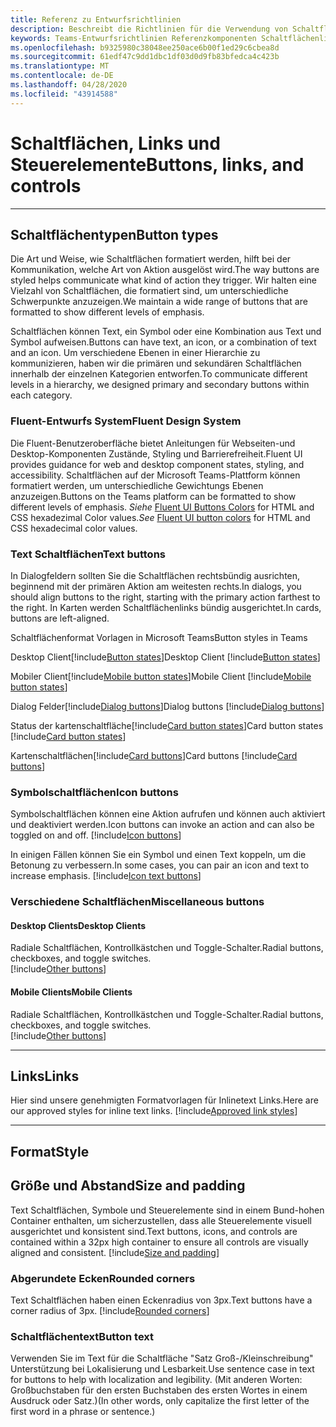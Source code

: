 ```yaml
---
title: Referenz zu Entwurfsrichtlinien
description: Beschreibt die Richtlinien für die Verwendung von Schaltflächen, Links und Steuerelementen in ihren apps.
keywords: Teams-Entwurfsrichtlinien Referenzkomponenten Schaltflächenlinks Farben
ms.openlocfilehash: b9325980c38048ee250ace6b00f1ed29c6cbea8d
ms.sourcegitcommit: 61edf47c9dd1dbc1df03d0d9fb83bfedca4c423b
ms.translationtype: MT
ms.contentlocale: de-DE
ms.lasthandoff: 04/28/2020
ms.locfileid: "43914588"
---
```

# <a name="buttons-links-and-controls"></a><span data-ttu-id="7c283-104">Schaltflächen, Links und Steuerelemente</span><span class="sxs-lookup"><span data-stu-id="7c283-104">Buttons, links, and controls</span></span>

---

## <a name="button-types"></a><span data-ttu-id="7c283-105">Schaltflächentypen</span><span class="sxs-lookup"><span data-stu-id="7c283-105">Button types</span></span>

<span data-ttu-id="7c283-106">Die Art und Weise, wie Schaltflächen formatiert werden, hilft bei der Kommunikation, welche Art von Aktion ausgelöst wird.</span><span class="sxs-lookup"><span data-stu-id="7c283-106">The way buttons are styled helps communicate what kind of action they trigger.</span></span> <span data-ttu-id="7c283-107">Wir halten eine Vielzahl von Schaltflächen, die formatiert sind, um unterschiedliche Schwerpunkte anzuzeigen.</span><span class="sxs-lookup"><span data-stu-id="7c283-107">We maintain a wide range of buttons that are formatted to show different levels of emphasis.</span></span>

<span data-ttu-id="7c283-108">Schaltflächen können Text, ein Symbol oder eine Kombination aus Text und Symbol aufweisen.</span><span class="sxs-lookup"><span data-stu-id="7c283-108">Buttons can have text, an icon, or a combination of text and an icon.</span></span> <span data-ttu-id="7c283-109">Um verschiedene Ebenen in einer Hierarchie zu kommunizieren, haben wir die primären und sekundären Schaltflächen innerhalb der einzelnen Kategorien entworfen.</span><span class="sxs-lookup"><span data-stu-id="7c283-109">To communicate different levels in a hierarchy, we designed primary and secondary buttons within each category.</span></span>

### <a name="fluent-design-system"></a><span data-ttu-id="7c283-110">Fluent-Entwurfs System</span><span class="sxs-lookup"><span data-stu-id="7c283-110">Fluent Design System</span></span>

<span data-ttu-id="7c283-111">Die Fluent-Benutzeroberfläche bietet Anleitungen für Webseiten-und Desktop-Komponenten Zustände, Styling und Barrierefreiheit.</span><span class="sxs-lookup"><span data-stu-id="7c283-111">Fluent UI provides guidance for web and desktop component states, styling, and accessibility.</span></span> <span data-ttu-id="7c283-112">Schaltflächen auf der Microsoft Teams-Plattform können formatiert werden, um unterschiedliche Gewichtungs Ebenen anzuzeigen.</span><span class="sxs-lookup"><span data-stu-id="7c283-112">Buttons on the Teams platform can be formatted to show different levels of emphasis.</span></span> <span data-ttu-id="7c283-113">*Siehe*  [Fluent UI Buttons Colors](https://fluentsite.z22.web.core.windows.net/components/button/definition?showCode=false&showRtl=false&showTransparent=false&showVariables=true#types-emphasis) for HTML and CSS hexadezimal Color values.</span><span class="sxs-lookup"><span data-stu-id="7c283-113">*See*  [Fluent UI button colors](https://fluentsite.z22.web.core.windows.net/components/button/definition?showCode=false&showRtl=false&showTransparent=false&showVariables=true#types-emphasis) for HTML and CSS hexadecimal color values.</span></span>

### <a name="text-buttons"></a><span data-ttu-id="7c283-114">Text Schaltflächen</span><span class="sxs-lookup"><span data-stu-id="7c283-114">Text buttons</span></span>

<span data-ttu-id="7c283-115">In Dialogfeldern sollten Sie die Schaltflächen rechtsbündig ausrichten, beginnend mit der primären Aktion am weitesten rechts.</span><span class="sxs-lookup"><span data-stu-id="7c283-115">In dialogs, you should align buttons to the right, starting with the primary action farthest to the right.</span></span> <span data-ttu-id="7c283-116">In Karten werden Schaltflächenlinks bündig ausgerichtet.</span><span class="sxs-lookup"><span data-stu-id="7c283-116">In cards, buttons are left-aligned.</span></span>

<span data-ttu-id="7c283-117">Schaltflächenformat Vorlagen in Microsoft Teams</span><span class="sxs-lookup"><span data-stu-id="7c283-117">Button styles in Teams</span></span>

<span data-ttu-id="7c283-118">Desktop Client[!include[Button states](~/includes/design/buttons-image-states.html)]</span><span class="sxs-lookup"><span data-stu-id="7c283-118">Desktop Client [!include[Button states](~/includes/design/buttons-image-states.html)]</span></span>

<span data-ttu-id="7c283-119">Mobiler Client[!include[Mobile button states](~/includes/design/buttons-mobile-image-states.html)]</span><span class="sxs-lookup"><span data-stu-id="7c283-119">Mobile Client [!include[Mobile button states](~/includes/design/buttons-mobile-image-states.html)]</span></span>

<span data-ttu-id="7c283-120">Dialog Felder[!include[Dialog buttons](~/includes/design/buttons-image-dialog.html)]</span><span class="sxs-lookup"><span data-stu-id="7c283-120">Dialog buttons [!include[Dialog buttons](~/includes/design/buttons-image-dialog.html)]</span></span>

<span data-ttu-id="7c283-121">Status der kartenschaltfläche[!include[Card button states](~/includes/design/buttons-image-cardstates.html)]</span><span class="sxs-lookup"><span data-stu-id="7c283-121">Card button states [!include[Card button states](~/includes/design/buttons-image-cardstates.html)]</span></span>

<span data-ttu-id="7c283-122">Kartenschaltflächen[!include[Card buttons](~/includes/design/buttons-image-card.html)]</span><span class="sxs-lookup"><span data-stu-id="7c283-122">Card buttons [!include[Card buttons](~/includes/design/buttons-image-card.html)]</span></span>

### <a name="icon-buttons"></a><span data-ttu-id="7c283-123">Symbolschaltflächen</span><span class="sxs-lookup"><span data-stu-id="7c283-123">Icon buttons</span></span>

<span data-ttu-id="7c283-124">Symbolschaltflächen können eine Aktion aufrufen und können auch aktiviert und deaktiviert werden.</span><span class="sxs-lookup"><span data-stu-id="7c283-124">Icon buttons can invoke an action and can also be toggled on and off.</span></span>
[!include[Icon buttons](~/includes/design/buttons-image-icon.html)]

<span data-ttu-id="7c283-125">In einigen Fällen können Sie ein Symbol und einen Text koppeln, um die Betonung zu verbessern.</span><span class="sxs-lookup"><span data-stu-id="7c283-125">In some cases, you can pair an icon and text to increase emphasis.</span></span>
[!include[Icon text buttons](~/includes/design/buttons-image-icontext.html)]

### <a name="miscellaneous-buttons"></a><span data-ttu-id="7c283-126">Verschiedene Schaltflächen</span><span class="sxs-lookup"><span data-stu-id="7c283-126">Miscellaneous buttons</span></span>

#### <a name="desktop-clients"></a><span data-ttu-id="7c283-127">Desktop Clients</span><span class="sxs-lookup"><span data-stu-id="7c283-127">Desktop Clients</span></span>
<span data-ttu-id="7c283-128">Radiale Schaltflächen, Kontrollkästchen und Toggle-Schalter.</span><span class="sxs-lookup"><span data-stu-id="7c283-128">Radial buttons, checkboxes, and toggle switches.</span></span><br/>
[!include[Other buttons](~/includes/design/buttons-image-others.html)]

#### <a name="mobile-clients"></a><span data-ttu-id="7c283-129">Mobile Clients</span><span class="sxs-lookup"><span data-stu-id="7c283-129">Mobile Clients</span></span>
<span data-ttu-id="7c283-130">Radiale Schaltflächen, Kontrollkästchen und Toggle-Schalter.</span><span class="sxs-lookup"><span data-stu-id="7c283-130">Radial buttons, checkboxes, and toggle switches.</span></span><br/>
[!include[Other buttons](~/includes/design/buttons-image-mobile-others.html)]

---

## <a name="links"></a><span data-ttu-id="7c283-131">Links</span><span class="sxs-lookup"><span data-stu-id="7c283-131">Links</span></span>

<span data-ttu-id="7c283-132">Hier sind unsere genehmigten Formatvorlagen für Inlinetext Links.</span><span class="sxs-lookup"><span data-stu-id="7c283-132">Here are our approved styles for inline text links.</span></span>
[!include[Approved link styles](~/includes/design/links-image-text.html)]

---

## <a name="style"></a><span data-ttu-id="7c283-133">Format</span><span class="sxs-lookup"><span data-stu-id="7c283-133">Style</span></span>

## <a name="size-and-padding"></a><span data-ttu-id="7c283-134">Größe und Abstand</span><span class="sxs-lookup"><span data-stu-id="7c283-134">Size and padding</span></span>

<span data-ttu-id="7c283-135">Text Schaltflächen, Symbole und Steuerelemente sind in einem Bund-hohen Container enthalten, um sicherzustellen, dass alle Steuerelemente visuell ausgerichtet und konsistent sind.</span><span class="sxs-lookup"><span data-stu-id="7c283-135">Text buttons, icons, and controls are contained within a 32px high container to ensure all controls are visually aligned and consistent.</span></span>
[!include[Size and padding](~/includes/design/style-image-size.html)]

### <a name="rounded-corners"></a><span data-ttu-id="7c283-136">Abgerundete Ecken</span><span class="sxs-lookup"><span data-stu-id="7c283-136">Rounded corners</span></span>

<span data-ttu-id="7c283-137">Text Schaltflächen haben einen Eckenradius von 3px.</span><span class="sxs-lookup"><span data-stu-id="7c283-137">Text buttons have a corner radius of 3px.</span></span>
[!include[Rounded corners](~/includes/design/style-image-corners.html)]

### <a name="button-text"></a><span data-ttu-id="7c283-138">Schaltflächentext</span><span class="sxs-lookup"><span data-stu-id="7c283-138">Button text</span></span>

<span data-ttu-id="7c283-139">Verwenden Sie im Text für die Schaltfläche "Satz Groß-/Kleinschreibung" Unterstützung bei Lokalisierung und Lesbarkeit.</span><span class="sxs-lookup"><span data-stu-id="7c283-139">Use sentence case in text for buttons to help with localization and legibility.</span></span> <span data-ttu-id="7c283-140">(Mit anderen Worten: Großbuchstaben für den ersten Buchstaben des ersten Wortes in einem Ausdruck oder Satz.)</span><span class="sxs-lookup"><span data-stu-id="7c283-140">(In other words, only capitalize the first letter of the first word in a phrase or sentence.)</span></span>
